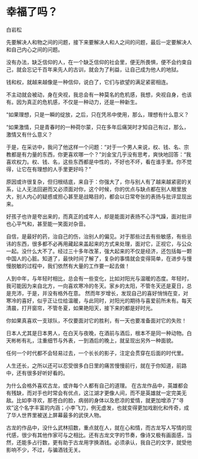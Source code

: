# 幸福了吗？

白岩松

先要解决人和物之间的问题，接下来要解决人和人之间的问题，最后一定要解决人和自己内心之间的问题。

没有办法，缺乏信仰的人，在一个缺乏信仰的社会里，便无所畏惧，便不会约束自己，就会忘记千百年来先人的古训，就会为了利益，让自己成为他人的地狱。

钱和权，就越来越像是一种信仰，说白了，它们与欲望的满足紧密相连。

不主动就会被动，身在央视，我总会有一种莫名的危机感，我想，央视自身，也该有。因为真正的危机感，不仅是一种动力，还是一种新生。

“如果理想，只是一瞬的绽放，之后，只在凭吊中使用，那么，理想有什么意义？

“如果激情，只是青春时的一种荷尔蒙，只在多年后痛哭时才知自己有过，那么，激情又有什么意义？

于是，在采访中，我问了他这样一个问题：“对于一个男人来说，权、钱、名、宗教都是有力量的东西，你更喜欢哪一个？”刘金宝几乎没有思考，爽快地回答：“我喜欢权力。权、钱、名，这些东西都是中性的，不好也不坏，看在谁手里。你不觉得，让它在有理想的人手里更好吗？”

原因或许很复杂，但归根结底，来自于：你强大了，你与别人有了越来越紧密的关系，让人无法回避而又必须面对你，这个时候，你的优点与缺点都在别人眼里放大，别人内心的疑惑或担心甚至是战略目的，都会以日常夸张的表扬与批评显现出来。

好孩子也许是夸出来的，而真正的成年人，却是能面对表扬不心浮气躁，面对批评也心平气和，甚至能一笑面对杂音。

自信，是最好的药，治自己的伤，治别人的偏见。对于那些过去有些敏感，有些忌讳的东西，很多都不必再用藏起来盖起来的方式来处理，面对它，正视它，与公众一起。没什么大不了。经过三十多年改革，强大起来的不仅是经济，还包括每一颗中国人的心脏。知道了，最快时间了解了，复杂的事情就会变得简单，在进步与慢慢脱敏的过程中，我们依然有大量的工作要一起去做！

人到中年，与年轻时相比，总会有一些变化，比如对阳光与温暖的态度。年轻时，我可能因为来自北方，一向喜欢寒冷的冬天。家乡的太阳，不管冬天还是夏日，总是充沛，于是，并没有格外在意。 然而年岁增长，发现自己的喜好悄悄在变，对寒冷的喜好，似乎正让位给温暖，与此同时，对阳光的期待与喜爱前所未有。每天清晨，打开窗帘，不管冬夏，如果艳阳天，接下来的都是好时光。

你如果真喜欢一支球队，不仅要面对它的胜利，有一天也要准备面对它的失败！

日本人尤其是日本男人，在白天与夜晚，在酒前与酒后，根本不是同一种动物。白天彬彬有礼，注重细节与外表，一到酒后的晚上，就呈现出另外一种面貌。

任何一个时代都不会轻易过去，一个长长的影子，注定会贯穿在后面的时代里。

人生还长，之所以还可以忍受很多白日里的痛苦慢慢前行，就在于你知道，前路中，还有很多好听好看的。

为什么会格外喜欢古龙，或许每个人都有自己的道理。 在古龙作品中，英雄都会有残缺，而对手也时常会有优点，这江湖才更像人间，而不是英雄就一定完美无敌。比如李寻欢，那苍白的脸，病弱的身体以及悲凉的爱情，就更加增添了“寻欢”这个名字丰富的内涵；小李飞刀，例无虚发，也就变得更加戏剧化和传奇，成了华人世界里被送上屏幕最多的武侠人物。

古龙的作品中，没什么武林招数，重点就在人，就在心和情，而古龙写人写情的现代感，很少有其他作家可与之相比。还有古龙文字的节奏，像诗又极有画面感，当然，还能多占行数，更有助于古龙用字换酒钱。必须承认，我自己的文字，就受他影响不少，不过，与骗酒钱无关。
